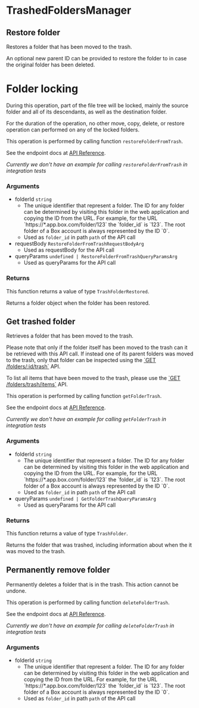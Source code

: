 # TrashedFoldersManager

## Restore folder

Restores a folder that has been moved to the trash.

An optional new parent ID can be provided to restore the folder to in case the
original folder has been deleted.

# Folder locking

During this operation, part of the file tree will be locked, mainly
the source folder and all of its descendants, as well as the destination
folder.

For the duration of the operation, no other move, copy, delete, or restore
operation can performed on any of the locked folders.

This operation is performed by calling function `restoreFolderFromTrash`.

See the endpoint docs at
[API Reference](https://developer.box.com/reference/post-folders-id/).

*Currently we don't have an example for calling `restoreFolderFromTrash` in integration tests*

### Arguments

- folderId `string`
  - The unique identifier that represent a folder.  The ID for any folder can be determined by visiting this folder in the web application and copying the ID from the URL. For example, for the URL &#x60;https://*.app.box.com/folder/123&#x60; the &#x60;folder_id&#x60; is &#x60;123&#x60;.  The root folder of a Box account is always represented by the ID &#x60;0&#x60;.
  - Used as `folder_id` in path `path` of the API call
- requestBody `RestoreFolderFromTrashRequestBodyArg`
  - Used as requestBody for the API call
- queryParams `undefined | RestoreFolderFromTrashQueryParamsArg`
  - Used as queryParams for the API call


### Returns

This function returns a value of type `TrashFolderRestored`.

Returns a folder object when the folder has been restored.


## Get trashed folder

Retrieves a folder that has been moved to the trash.

Please note that only if the folder itself has been moved to the
trash can it be retrieved with this API call. If instead one of
its parent folders was moved to the trash, only that folder
can be inspected using the
[&#x60;GET /folders/:id/trash&#x60;](e://get_folders_id_trash) API.

To list all items that have been moved to the trash, please
use the [&#x60;GET /folders/trash/items&#x60;](e://get-folders-trash-items/)
API.

This operation is performed by calling function `getFolderTrash`.

See the endpoint docs at
[API Reference](https://developer.box.com/reference/get-folders-id-trash/).

*Currently we don't have an example for calling `getFolderTrash` in integration tests*

### Arguments

- folderId `string`
  - The unique identifier that represent a folder.  The ID for any folder can be determined by visiting this folder in the web application and copying the ID from the URL. For example, for the URL &#x60;https://*.app.box.com/folder/123&#x60; the &#x60;folder_id&#x60; is &#x60;123&#x60;.  The root folder of a Box account is always represented by the ID &#x60;0&#x60;.
  - Used as `folder_id` in path `path` of the API call
- queryParams `undefined | GetFolderTrashQueryParamsArg`
  - Used as queryParams for the API call


### Returns

This function returns a value of type `TrashFolder`.

Returns the folder that was trashed,
including information about when the it
was moved to the trash.


## Permanently remove folder

Permanently deletes a folder that is in the trash.
This action cannot be undone.

This operation is performed by calling function `deleteFolderTrash`.

See the endpoint docs at
[API Reference](https://developer.box.com/reference/delete-folders-id-trash/).

*Currently we don't have an example for calling `deleteFolderTrash` in integration tests*

### Arguments

- folderId `string`
  - The unique identifier that represent a folder.  The ID for any folder can be determined by visiting this folder in the web application and copying the ID from the URL. For example, for the URL &#x60;https://*.app.box.com/folder/123&#x60; the &#x60;folder_id&#x60; is &#x60;123&#x60;.  The root folder of a Box account is always represented by the ID &#x60;0&#x60;.
  - Used as `folder_id` in path `path` of the API call


